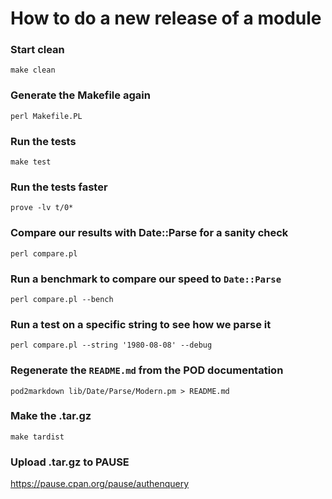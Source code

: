 # How to do a new release of a module

### Start clean
`make clean`

### Generate the Makefile again
`perl Makefile.PL`

### Run the tests 
`make test`

### Run the tests faster
`prove -lv t/0*`

### Compare our results with Date::Parse for a sanity check
`perl compare.pl`

### Run a benchmark to compare our speed to `Date::Parse`
`perl compare.pl --bench`

### Run a test on a specific string to see how we parse it
`perl compare.pl --string '1980-08-08' --debug`

### Regenerate the `README.md` from the POD documentation
`pod2markdown lib/Date/Parse/Modern.pm > README.md`

### Make the .tar.gz
`make tardist`

### Upload .tar.gz to PAUSE
https://pause.cpan.org/pause/authenquery
